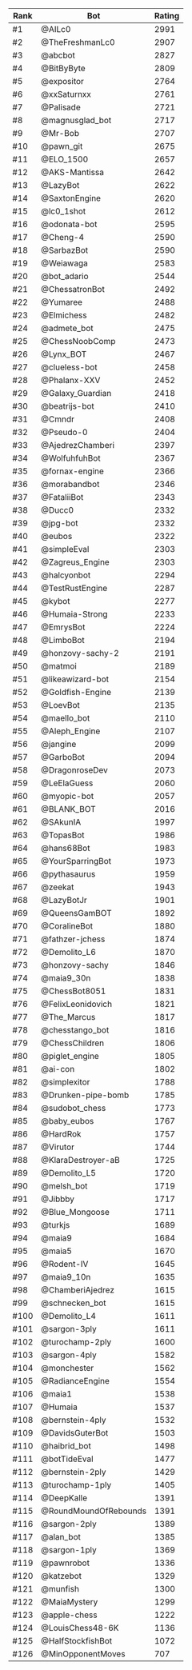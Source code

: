 Rank|Bot|Rating
---|---|---
#1|@AILc0|2991
#2|@TheFreshmanLc0|2907
#3|@abcbot|2827
#4|@BitByByte|2809
#5|@expositor|2764
#6|@xxSaturnxx|2761
#7|@Palisade|2721
#8|@magnusglad_bot|2717
#9|@Mr-Bob|2707
#10|@pawn_git|2675
#11|@ELO_1500|2657
#12|@AKS-Mantissa|2642
#13|@LazyBot|2622
#14|@SaxtonEngine|2620
#15|@lc0_1shot|2612
#16|@odonata-bot|2595
#17|@Cheng-4|2590
#18|@SarbazBot|2590
#19|@Weiawaga|2583
#20|@bot_adario|2544
#21|@ChessatronBot|2492
#22|@Yumaree|2488
#23|@Elmichess|2482
#24|@admete_bot|2475
#25|@ChessNoobComp|2473
#26|@Lynx_BOT|2467
#27|@clueless-bot|2458
#28|@Phalanx-XXV|2452
#29|@Galaxy_Guardian|2418
#30|@beatrijs-bot|2410
#31|@Cmndr|2408
#32|@Pseudo-0|2404
#33|@AjedrezChamberi|2397
#34|@WolfuhfuhBot|2367
#35|@fornax-engine|2366
#36|@morabandbot|2346
#37|@FataliiBot|2343
#38|@Ducc0|2332
#39|@jpg-bot|2332
#40|@eubos|2322
#41|@simpleEval|2303
#42|@Zagreus_Engine|2303
#43|@halcyonbot|2294
#44|@TestRustEngine|2287
#45|@kybot|2277
#46|@Humaia-Strong|2233
#47|@EmrysBot|2224
#48|@LimboBot|2194
#49|@honzovy-sachy-2|2191
#50|@matmoi|2189
#51|@likeawizard-bot|2154
#52|@Goldfish-Engine|2139
#53|@LoevBot|2135
#54|@maello_bot|2110
#55|@Aleph_Engine|2107
#56|@jangine|2099
#57|@GarboBot|2094
#58|@DragonroseDev|2073
#59|@LeElaGuess|2060
#60|@myopic-bot|2057
#61|@BLANK_BOT|2016
#62|@SAkunIA|1997
#63|@TopasBot|1986
#64|@hans68Bot|1983
#65|@YourSparringBot|1973
#66|@pythasaurus|1959
#67|@zeekat|1943
#68|@LazyBotJr|1901
#69|@QueensGamBOT|1892
#70|@CoralineBot|1880
#71|@fathzer-jchess|1874
#72|@Demolito_L6|1870
#73|@honzovy-sachy|1846
#74|@maia9_30n|1838
#75|@ChessBot8051|1831
#76|@FelixLeonidovich|1821
#77|@The_Marcus|1817
#78|@chesstango_bot|1816
#79|@ChessChildren|1806
#80|@piglet_engine|1805
#81|@ai-con|1802
#82|@simplexitor|1788
#83|@Drunken-pipe-bomb|1785
#84|@sudobot_chess|1773
#85|@baby_eubos|1767
#86|@HardRok|1757
#87|@Virutor|1744
#88|@KlaraDestroyer-aB|1725
#89|@Demolito_L5|1720
#90|@melsh_bot|1719
#91|@Jibbby|1717
#92|@Blue_Mongoose|1711
#93|@turkjs|1689
#94|@maia9|1684
#95|@maia5|1670
#96|@Rodent-IV|1645
#97|@maia9_10n|1635
#98|@ChamberiAjedrez|1615
#99|@schnecken_bot|1615
#100|@Demolito_L4|1611
#101|@sargon-3ply|1611
#102|@turochamp-2ply|1600
#103|@sargon-4ply|1582
#104|@monchester|1562
#105|@RadianceEngine|1554
#106|@maia1|1538
#107|@Humaia|1537
#108|@bernstein-4ply|1532
#109|@DavidsGuterBot|1503
#110|@haibrid_bot|1498
#111|@botTideEval|1477
#112|@bernstein-2ply|1429
#113|@turochamp-1ply|1405
#114|@DeepKalle|1391
#115|@RoundMoundOfRebounds|1391
#116|@sargon-2ply|1389
#117|@alan_bot|1385
#118|@sargon-1ply|1369
#119|@pawnrobot|1336
#120|@katzebot|1329
#121|@munfish|1300
#122|@MaiaMystery|1299
#123|@apple-chess|1222
#124|@LouisChess48-6K|1136
#125|@HalfStockfishBot|1072
#126|@MinOpponentMoves|707
